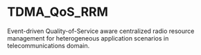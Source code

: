 # TDMA_QoS_RRM
Event-driven Quality-of-Service aware centralized radio resource management for heterogeneous application scenarios in telecommunications domain.
